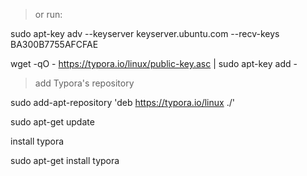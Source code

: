 > or run:

sudo apt-key adv --keyserver keyserver.ubuntu.com --recv-keys BA300B7755AFCFAE

wget -qO - https://typora.io/linux/public-key.asc | sudo apt-key add -

> add Typora's repository

sudo add-apt-repository 'deb https://typora.io/linux ./'

sudo apt-get update

install typora

sudo apt-get install typora